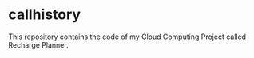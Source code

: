 # callhistory
This repository contains the code of my Cloud Computing Project called Recharge Planner.